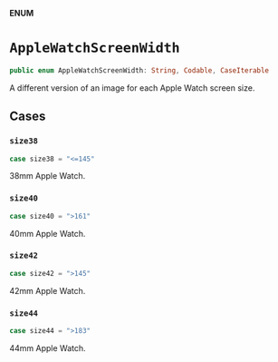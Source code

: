 **ENUM**

# `AppleWatchScreenWidth`

```swift
public enum AppleWatchScreenWidth: String, Codable, CaseIterable
```

A different version of an image for each Apple Watch screen size.

## Cases
### `size38`

```swift
case size38 = "<=145"
```

38mm Apple Watch.

### `size40`

```swift
case size40 = ">161"
```

40mm Apple Watch.

### `size42`

```swift
case size42 = ">145"
```

42mm Apple Watch.

### `size44`

```swift
case size44 = ">183"
```

44mm Apple Watch.
